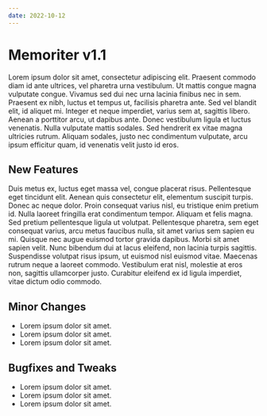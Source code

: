 ```yaml
---
date: 2022-10-12
---
```


# Memoriter v1.1

Lorem ipsum dolor sit amet, consectetur adipiscing elit. Praesent commodo diam id ante ultrices, vel pharetra urna vestibulum. Ut mattis congue magna vulputate congue. Vivamus sed dui nec urna lacinia finibus nec in sem. Praesent ex nibh, luctus et tempus ut, facilisis pharetra ante. Sed vel blandit elit, id aliquet mi. Integer et neque imperdiet, varius sem at, sagittis libero. Aenean a porttitor arcu, ut dapibus ante. Donec vestibulum ligula et luctus venenatis. Nulla vulputate mattis sodales. Sed hendrerit ex vitae magna ultricies rutrum. Aliquam sodales, justo nec condimentum vulputate, arcu ipsum efficitur quam, id venenatis velit justo id eros.

## New Features

Duis metus ex, luctus eget massa vel, congue placerat risus. Pellentesque eget tincidunt elit. Aenean quis consectetur elit, elementum suscipit turpis. Donec ac neque dolor. Proin consequat varius nisl, eu tristique enim pretium id. Nulla laoreet fringilla erat condimentum tempor. Aliquam et felis magna. Sed pretium pellentesque ligula ut volutpat. Pellentesque pharetra, sem eget consequat varius, arcu metus faucibus nulla, sit amet varius sem sapien eu mi. Quisque nec augue euismod tortor gravida dapibus. Morbi sit amet sapien velit. Nunc bibendum dui at lacus eleifend, non lacinia turpis sagittis. Suspendisse volutpat risus ipsum, ut euismod nisl euismod vitae. Maecenas rutrum neque a laoreet commodo. Vestibulum erat nisl, molestie at eros non, sagittis ullamcorper justo. Curabitur eleifend ex id ligula imperdiet, vitae dictum odio commodo.

## Minor Changes

- Lorem ipsum dolor sit amet.
- Lorem ipsum dolor sit amet.
- Lorem ipsum dolor sit amet.

## Bugfixes and Tweaks

- Lorem ipsum dolor sit amet.
- Lorem ipsum dolor sit amet.
- Lorem ipsum dolor sit amet.